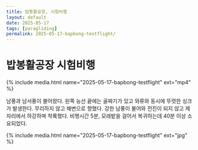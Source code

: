 ```yaml
---
title: 밥봉활공장, 시험비행
layout: default
date: 2025-05-17
tags: [paragliding]
permalink: 2025-05-17-bapbong-testflight/
---
```


# 밥봉활공장 시험비행

{% include media.html name="2025-05-17-bapbong-testflight" ext="mp4" %}

남풍과 남서풍이 불어왔다. 왼쪽 능선 끝에는 골짜기가 있고 와류와 동시에 뚜렷한 싱크가 발생한다.
무리하지 않고 해변으로 향했다. 강한 남풍이 불어와 전진이 되지 않고 제자리에서 하강하며 착륙했다.
비행시간 5분, 모래밭을 걸어서 복귀하는데 40분 이상 소요되었다.<br>  

{% include media.html name="2025-05-17-bapbong-testflight" ext="jpg" %}



